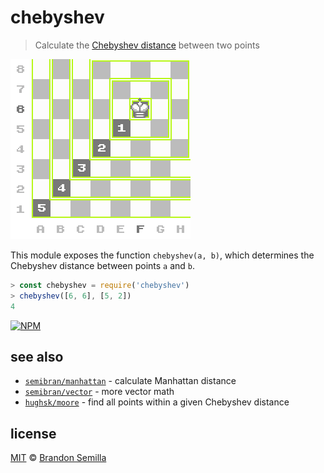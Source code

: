 # chebyshev
> Calculate the [Chebyshev distance](https://en.wikipedia.org/wiki/Chebyshev_distance) between two points

![Chebyshev distance from the square F6](diagram.png)

This module exposes the function `chebyshev(a, b)`, which determines the Chebyshev distance between points `a` and `b`.
```js
> const chebyshev = require('chebyshev')
> chebyshev([6, 6], [5, 2])
4
```
[![NPM](https://nodei.co/npm/chebyshev.png?mini)](https://www.npmjs.com/package/chebyshev)

## see also
- [`semibran/manhattan`](https://github.com/semibran/manhattan) - calculate Manhattan distance
- [`semibran/vector`](https://github.com/semibran/vector) - more vector math
- [`hughsk/moore`](https://github.com/hughsk/moore) - find all points within a given Chebyshev distance

## license
[MIT](https://opensource.org/licenses/MIT) © [Brandon Semilla](https://git.io/semibran)
